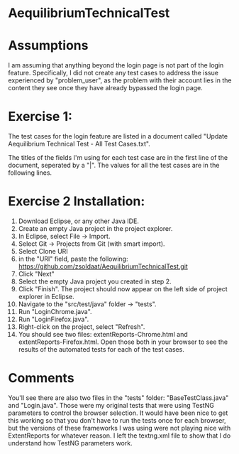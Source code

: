 # AequilibriumTechnicalTest

# Assumptions

I am assuming that anything beyond the login page is not part of the login feature. Specifically, I did not create any test cases to address the issue experienced by "problem_user", as the problem with their account lies in the content they see once they have already bypassed the login page.

# Exercise 1:

The test cases for the login feature are listed in a document called "Update Aequilibrium Technical Test - All Test Cases.txt".

The titles of the fields I'm using for each test case are in the first line of the document, seperated by a "|". The values for all the test cases are in the following lines. 

# Exercise 2 Installation:

1. Download Eclipse, or any other Java IDE.
2. Create an empty Java project in the project explorer.
3. In Eclipse, select File -> Import. 
4. Select Git -> Projects from Git (with smart import). 
5. Select Clone URI
6. in the "URI" field, paste the following: https://github.com/zsoldaat/AequilibriumTechnicalTest.git
7. Click "Next"
8. Select the empty Java project you created in step 2.
9. Click "Finish". The project should now appear on the left side of project explorer in Eclipse.
10. Navigate to the "src/test/java" folder -> "tests". 
11. Run "LoginChrome.java".
12. Run "LoginFirefox.java".
13. Right-click on the project, select "Refresh". 
14. You should see two files: extentReports-Chrome.html and extentReports-Firefox.html. Open those both in your browser to see the results of the automated tests for each of the test cases. 

# Comments

You'll see there are also two files in the "tests" folder: "BaseTestClass.java" and "Login.java". Those were my original tests that were using TestNG parameters to control the browser selection. It would have been nice to get this working so that you don't have to run the tests once for each browser, but the versions of these frameworks I was using were not playing nice with ExtentReports for whatever reason. I left the textng.xml file to show that I do understand how TestNG parameters work. 
